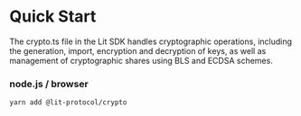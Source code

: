 # Quick Start

The crypto.ts file in the Lit SDK handles cryptographic operations, including the generation, import, encryption and decryption of keys, as well as management of cryptographic shares using BLS and ECDSA schemes.

### node.js / browser

```
yarn add @lit-protocol/crypto
```


